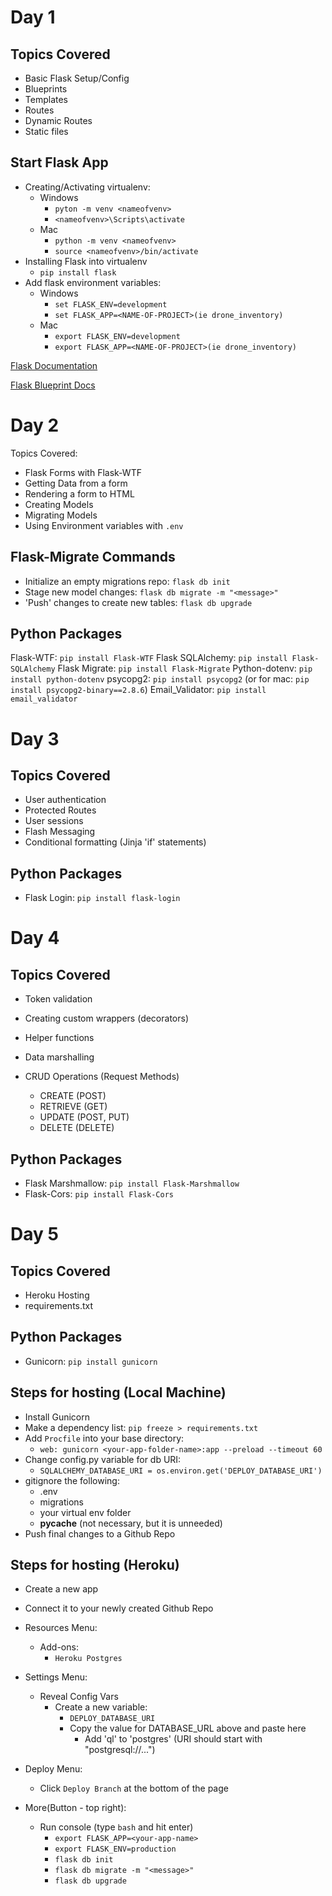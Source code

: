 # Day 1

## Topics Covered
- Basic Flask Setup/Config
- Blueprints
- Templates
- Routes
- Dynamic Routes
- Static files

## Start Flask App
- Creating/Activating virtualenv:
    - Windows
        - `pyton -m venv <nameofvenv>`
        - `<nameofvenv>\Scripts\activate`
    - Mac
        - `python -m venv <nameofvenv>`
        - `source <nameofvenv>/bin/activate`
- Installing Flask into virtualenv
    - `pip install flask`
- Add flask environment variables:
    - Windows
        - `set FLASK_ENV=development`
        - `set FLASK_APP=<NAME-OF-PROJECT>(ie drone_inventory)`
    - Mac
        - `export FLASK_ENV=development`
        - `export FLASK_APP=<NAME-OF-PROJECT>(ie drone_inventory)`

[Flask Documentation](https://flask.palletsprojects.com/en/1.1.x/ "Main Flask Docs")

[Flask Blueprint Docs](https://flask.palletsprojects.com/en/1.1.x/blueprints/ "Flask Blueprint Docs")

# Day 2
Topics Covered:
- Flask Forms with Flask-WTF
- Getting Data from a form
- Rendering a form to HTML
- Creating Models
- Migrating Models
- Using Environment variables with `.env`

## Flask-Migrate Commands
- Initialize an empty migrations repo: `flask db init`
- Stage new model changes: `flask db migrate -m "<message>"`
- 'Push' changes to create new tables: `flask db upgrade`

## Python Packages
Flask-WTF: `pip install Flask-WTF`
Flask SQLAlchemy: `pip install Flask-SQLAlchemy`
Flask Migrate: `pip install Flask-Migrate`
Python-dotenv: `pip install python-dotenv`
psycopg2: `pip install psycopg2` (or for mac: `pip install psycopg2-binary==2.8.6`)
Email_Validator: `pip install email_validator`


# Day 3

## Topics Covered
- User authentication
- Protected Routes
- User sessions
- Flash Messaging
- Conditional formatting (Jinja 'if' statements)

## Python Packages
- Flask Login: `pip install flask-login`

# Day 4

## Topics Covered
- Token validation
- Creating custom wrappers (decorators)
- Helper functions
- Data marshalling

- CRUD Operations (Request Methods)
    - CREATE (POST)
    - RETRIEVE (GET)
    - UPDATE (POST, PUT)
    - DELETE (DELETE)

## Python Packages
- Flask Marshmallow: `pip install Flask-Marshmallow`
- Flask-Cors: `pip install Flask-Cors`


# Day 5

## Topics Covered
- Heroku Hosting
- requirements.txt

## Python Packages
- Gunicorn: `pip install gunicorn`

## Steps for hosting (Local Machine)
- Install Gunicorn
- Make a dependency list: `pip freeze > requirements.txt`
- Add `Procfile` into your base directory:
    - `web: gunicorn <your-app-folder-name>:app --preload --timeout 60`
- Change config.py variable for db URI:
    - `SQLALCHEMY_DATABASE_URI = os.environ.get('DEPLOY_DATABASE_URI')`
- gitignore the following:
    - .env
    - migrations
    - your virtual env folder
    - __pycache__ (not necessary, but it is unneeded)
- Push final changes to a Github Repo

## Steps for hosting (Heroku)
- Create a new app
- Connect it to your newly created Github Repo
- Resources Menu:
    - Add-ons:
        - `Heroku Postgres`
- Settings Menu:
    - Reveal Config Vars
        - Create a new variable:
            - `DEPLOY_DATABASE_URI`
            - Copy the value for DATABASE_URL above and paste here
                - Add 'ql' to 'postgres' (URI should start with "postgresql://...")
- Deploy Menu:
    - Click `Deploy Branch` at the bottom of the page

- More(Button - top right):
    - Run console (type `bash` and hit enter)
        - `export FLASK_APP=<your-app-name>`
        - `export FLASK_ENV=production`
        - `flask db init`
        - `flask db migrate -m "<message>"`
        - `flask db upgrade`

